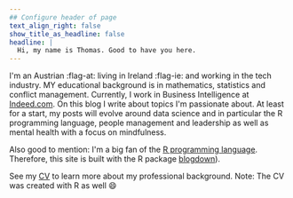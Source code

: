 ```yaml
---
## Configure header of page
text_align_right: false
show_title_as_headline: false
headline: |
  Hi, my name is Thomas. Good to have you here.
---
```


<!-- this is a subheadline -->
I'm an Austrian :flag-at: living in Ireland :flag-ie: and working in the tech industry. MY educational background is in mathematics, statistics and conflict management. Currently, I work in Business Intelligence at [Indeed.com](https://indeed.com/). On this blog I write about topics I'm passionate about. At least for a start, my posts will evolve around data science and in particular the R programming language, people management and leadership as well as mental health with a focus on mindfulness.

Also good to mention: I'm a big fan of the [R programming language](https://cran.r-project.org/). Therefore, this site is built with the R package [blogdown](https://pkgs.rstudio.com/blogdown/)).

See my [CV](/cv/) to learn more about my professional background. Note: The CV was created with R as well :smile:
